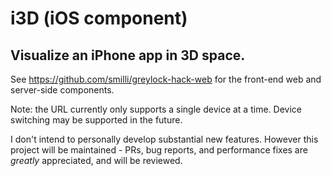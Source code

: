 # i3D (iOS component)
## Visualize an iPhone app in 3D space.



See https://github.com/smilli/greylock-hack-web for the front-end web and server-side components.

Note: the URL currently only supports a single device at a time. Device switching may be supported in the future.

I don't intend to personally develop substantial new features. However this project will be maintained - PRs, bug reports, and performance fixes are *greatly* appreciated, and will be reviewed.